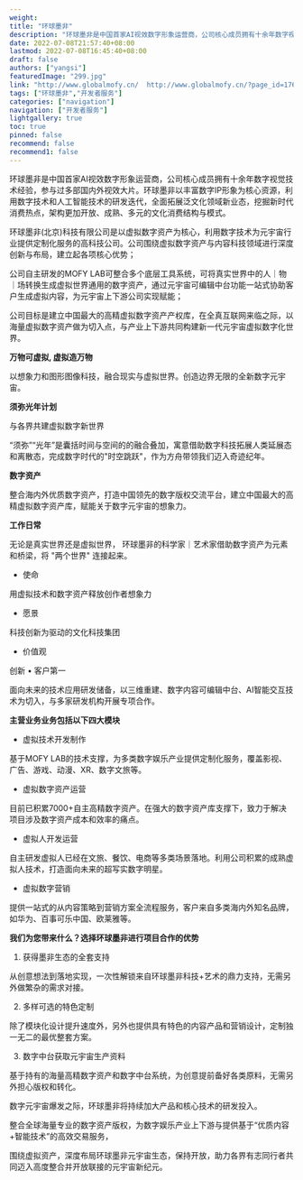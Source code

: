```yaml
---
weight: 
title: "环球墨非"
description: "环球墨非是中国首家AI视效数字形象运营商，公司核心成员拥有十余年数字视觉技术经验，参与过多部国内外视效大片。环球墨非以丰富数字IP形象为核心资源，利用数字技术和人工智能技术的研发迭代，全面拓展泛文化领域新业态，挖掘新时代消费热点，架构更加开放、成熟、多元的文化消费结构与模式。"
date: 2022-07-08T21:57:40+08:00
lastmod: 2022-07-08T16:45:40+08:00
draft: false
authors: ["yangsi"]
featuredImage: "299.jpg"
link: "http://www.globalmofy.cn/  http://www.globalmofy.cn/?page_id=17672"
tags: ["环球墨非","开发者服务"]
categories: ["navigation"]
navigation: ["开发者服务"]
lightgallery: true
toc: true
pinned: false
recommend: false
recommend1: false
---
```


环球墨非是中国首家AI视效数字形象运营商，公司核心成员拥有十余年数字视觉技术经验，参与过多部国内外视效大片。环球墨非以丰富数字IP形象为核心资源，利用数字技术和人工智能技术的研发迭代，全面拓展泛文化领域新业态，挖掘新时代消费热点，架构更加开放、成熟、多元的文化消费结构与模式。

环球墨非(北京)科技有限公司是以虚拟数字资产为核心，利用数字技术为元宇宙行业提供定制化服务的高科技公司。公司围绕虚拟数字资产与内容科技领域进行深度创新与布局，建立起各项核心优势；

公司自主研发的MOFY LAB可整合多个底层工具系统，可将真实世界中的人｜物｜场转换生成虚拟世界通用的数字资产，通过元宇宙可编辑中台功能一站式协助客户生成虚拟内容，为元宇宙上下游公司实现赋能；

公司目标是建立中国最大的高精虚拟数字资产产权库，在全真互联网来临之际，以海量虚拟数字资产做为切入点，与产业上下游共同构建新一代元宇宙虚拟数字化世界。

**万物可虚拟, 虚拟造万物**

以想象力和图形图像科技，融合现实与虚拟世界。创造边界无限的全新数字元宇宙。

**须弥光年计划**

与各界共建虚拟数字新世界

“须弥”“光年”是囊括时间与空间的的融合叠加，寓意借助数字科技拓展人类延展态和离散态，完成数字时代的"时空跳跃"，作为方舟带领我们迈入奇迹纪年。

**数字资产**

整合海内外优质数字资产，打造中国领先的数字版权交流平台，建立中国最大的高精虚拟数字资产库，赋能关于数字元宇宙的想象力。

**工作日常**

无论是真实世界还是虚拟世界， 环球墨非的科学家｜艺术家借助数字资产为元素和桥梁，将 "两个世界" 连接起来。

- 使命

用虚拟技术和数字资产释放创作者想象力

- 愿景

科技创新为驱动的文化科技集团

- 价值观

 创新 • 客户第一

面向未来的技术应用研发储备，以三维重建、数字内容可编辑中台、AI智能交互技术为切入，与多家研发机构开展专项合作。

**主营业务业务包括以下四大模块**

- 虚拟技术开发制作

基于MOFY LAB的技术支撑，为多类数字娱乐产业提供定制化服务，覆盖影视、广告、游戏、动漫、XR、数字文旅等。

- 虚拟数字资产运营

目前已积累7000+自主高精数字资产。在强大的数字资产库支撑下，致力于解决项目涉及数字资产成本和效率的痛点。

- 虚拟人开发运营

自主研发虚拟人已经在文旅、餐饮、电商等多类场景落地。利用公司积累的成熟虚拟人技术，打造面向未来的超写实数字明星。

- 虚拟数字营销

提供一站式的从内容策略到营销方案全流程服务，客户来自多类海内外知名品牌，如华为、百事可乐中国、欧莱雅等。

**我们为您带来什么？选择环球墨非进行项目合作的优势**

1. 获得墨非生态的全套支持

从创意想法到落地实现，一次性解锁来自环球墨非科技+艺术的鼎力支持，无需另外做繁杂的需求对接。

2. 多样可选的特色定制

除了模块化设计提升速度外，另外也提供具有特色的内容产品和营销设计，定制独一无二的最优整套方案。

3. 数字中台获取元宇宙生产资料

基于持有的海量高精数字资产和数字中台系统，为创意提前备好各类原料，无需另外担心版权和转化。



数字元宇宙爆发之际，环球墨非将持续加大产品和核心技术的研发投入。

整合全球海量专业的数字资产版权，为数字娱乐产业上下游与提供基于“优质内容+智能技术”的高效交易服务，

围绕虚拟资产，深度布局环球墨非元宇宙生态，保持开放，助力各界有志同行者共同迈入高度整合并开放联接的元宇宙新纪元。

